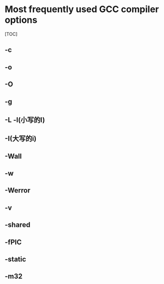 # Most frequently used GCC compiler options

[TOC]

## -c

## -o

## -O

## -g

## -L -l(小写的l)

## -I(大写的i)

## -Wall

## -w

## -Werror

## -v

## -shared

## -fPIC

## -static

## -m32
